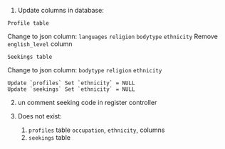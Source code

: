 1. Update columns in database:

`Profile table`

Change to json column: `languages` `religion` `bodytype` `ethnicity`
Remove `english_level` column

`Seekings table`

Change to json column: `bodytype` `religion` `ethnicity`

```
Update `profiles` Set `ethnicity` = NULL
Update `seekings` Set `ethnicity` = NULL
```

2. un comment seeking code in register controller


3. Does not exist:

    1. `profiles` table `occupation`, `ethnicity`, columns
    2. `seekings` table
